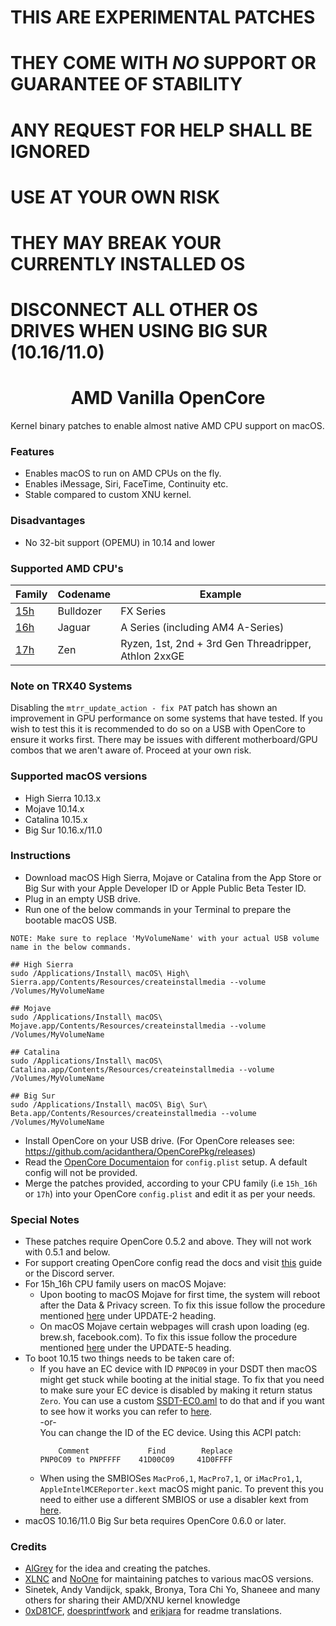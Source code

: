 # THIS ARE EXPERIMENTAL PATCHES
# THEY COME WITH *NO* SUPPORT OR GUARANTEE OF STABILITY
# ANY REQUEST FOR HELP SHALL BE IGNORED
# USE AT YOUR OWN RISK
# THEY MAY BREAK YOUR CURRENTLY INSTALLED OS
# DISCONNECT ALL OTHER OS DRIVES WHEN USING BIG SUR (10.16/11.0)

<span align="center">
<h1>AMD Vanilla OpenCore</h1>
</span>
Kernel binary patches to enable almost native AMD CPU support on macOS.

### Features
- Enables macOS to run on AMD CPUs on the fly.
- Enables iMessage, Siri, FaceTime, Continuity etc.
- Stable compared to custom XNU kernel.

### Disadvantages
- No 32-bit support (OPEMU) in 10.14 and lower

### Supported AMD CPU's
| Family | Codename| Example |
|--------|---------|----------|
|   [15h](https://github.com/AMD-OSX/AMD_Vanilla/tree/opencore/15h_16h)  | Bulldozer | FX Series|
|   [16h](https://github.com/AMD-OSX/AMD_Vanilla/tree/opencore/15h_16h)  | Jaguar | A Series (including AM4 A-Series) |
|   [17h](https://github.com/AMD-OSX/AMD_Vanilla/tree/opencore/17h) | Zen | Ryzen, 1st, 2nd + 3rd Gen Threadripper, Athlon 2xxGE | <br />

### Note on TRX40 Systems
Disabling the `mtrr_update_action - fix PAT` patch has shown an improvement in GPU performance on some systems that have tested. If you wish to test this it is recommended to do so on a USB with OpenCore to ensure it works first. There may be issues with different motherboard/GPU combos that we aren't aware of. Proceed at your own risk.

### Supported macOS versions
- High Sierra 10.13.x
- Mojave 10.14.x
- Catalina 10.15.x
- Big Sur 10.16.x/11.0

### Instructions
- Download macOS High Sierra, Mojave or Catalina from the App Store or Big Sur with your Apple Developer ID or Apple Public Beta Tester ID.
- Plug in an empty USB drive.
- Run one of the below commands in your Terminal to prepare the bootable macOS USB.
```
NOTE: Make sure to replace 'MyVolumeName' with your actual USB volume name in the below commands.

## High Sierra
sudo /Applications/Install\ macOS\ High\ Sierra.app/Contents/Resources/createinstallmedia --volume /Volumes/MyVolumeName

## Mojave
sudo /Applications/Install\ macOS\ Mojave.app/Contents/Resources/createinstallmedia --volume /Volumes/MyVolumeName

## Catalina
sudo /Applications/Install\ macOS\ Catalina.app/Contents/Resources/createinstallmedia --volume /Volumes/MyVolumeName

## Big Sur
sudo /Applications/Install\ macOS\ Big\ Sur\ Beta.app/Contents/Resources/createinstallmedia --volume /Volumes/MyVolumeName
```
- Install OpenCore on your USB drive. (For OpenCore releases see: https://github.com/acidanthera/OpenCorePkg/releases)
- Read the [OpenCore Documentaion](https://github.com/acidanthera/OpenCorePkg/blob/master/Docs/Configuration.pdf) for `config.plist` setup. A default config will not be provided.
- Merge the patches provided, according to your CPU family (i.e `15h_16h` or `17h`) into your OpenCore `config.plist` and edit it as per your needs.

### Special Notes
- These patches require OpenCore 0.5.2 and above. They will not work with 0.5.1 and below.
- For support creating OpenCore config read the docs and visit [this](https://khronokernel-2.gitbook.io/opencore-vanilla-desktop-guide/) guide or the Discord server.
- For 15h_16h CPU family users on macOS Mojave:
  - Upon booting to macOS Mojave for first time, the system will reboot after the Data & Privacy screen. To fix this issue follow the procedure mentioned [here](https://www.insanelymac.com/forum/topic/335877-amd-mojave-kernel-development-and-testing/?do=findComment&comment=2658085) under UPDATE-2 heading.
  - On macOS Mojave certain webpages will crash upon loading (eg. brew.sh, facebook.com). To fix this issue follow the procedure mentioned [here](https://www.insanelymac.com/forum/topic/335877-amd-mojave-kernel-development-and-testing/?do=findComment&comment=2661857) under the UPDATE-5 heading.
- To boot 10.15 two things needs to be taken care of:
  - If you have an EC device with ID `PNP0C09` in your DSDT then macOS might get stuck while booting at the initial stage. To fix that you need to make sure your EC device is disabled by making it return status `Zero`. You can use a custom [SSDT-EC0.aml](./Extra/SSDT-EC0.aml) to do that and if you want to see how it works you can refer to [here](https://github.com/acidanthera/OpenCorePkg/blob/5e020bb06b33f12fa8b404cc3d1effaa5fbc00ea/Docs/AcpiSamples/SSDT-EC.dsl#L33). <br> -or- <br> You can change the ID of the EC device. Using this ACPI patch:
    ```
        Comment             Find        Replace
    PNP0C09 to PNPFFFF    41D00C09     41D0FFFF
    ```
  - When using the SMBIOSes `MacPro6,1`, `MacPro7,1`, or `iMacPro1,1`, `AppleIntelMCEReporter.kext` macOS might panic. To prevent this you need to either use a different SMBIOS or use a disabler kext from [here](./Extra/).
- macOS 10.16/11.0 Big Sur beta requires OpenCore 0.6.0 or later.

### Credits
- [AlGrey](https://github.com/AlGreyy) for the idea and creating the patches.
- [XLNC](https://github.com/XLNCs) and [NoOne](https://github.com/IOIIIO) for maintaining patches to various macOS versions.
- Sinetek, Andy Vandijck, spakk, Bronya, Tora Chi Yo, Shaneee and many others for sharing their AMD/XNU kernel knowledge
- [0xD81CF](https://github.com/0xD81CF), [doesprintfwork](https://github.com/doesprintfwork) and [erikjara](https://github.com/erikjara) for readme translations.
